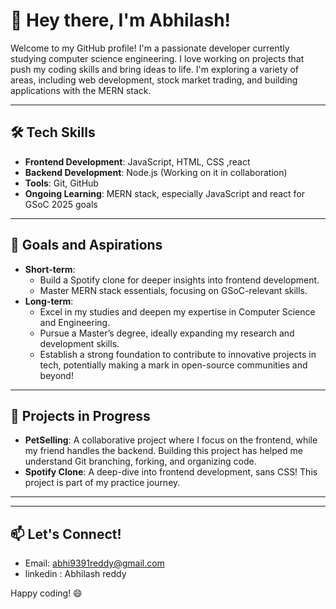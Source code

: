 # 👋 Hey there, I'm Abhilash!

Welcome to my GitHub profile! I'm a passionate developer currently studying computer science engineering. I love working on projects that push my coding skills and bring ideas to life. I'm exploring a variety of areas, including web development, stock market trading, and building applications with the MERN stack.

---

## 🛠️ Tech Skills

- **Frontend Development**: JavaScript, HTML, CSS ,react
- **Backend Development**: Node.js (Working on it in collaboration)
- **Tools**: Git, GitHub
- **Ongoing Learning**: MERN stack, especially JavaScript and react  for GSoC 2025 goals

---

## 🚀 Goals and Aspirations

- **Short-term**: 
  - Build a Spotify clone for deeper insights into frontend development.
  - Master MERN stack essentials, focusing on GSoC-relevant skills.
- **Long-term**:
  - Excel in my studies and deepen my expertise in Computer Science and Engineering.
  - Pursue a Master’s degree, ideally expanding my research and development skills.
  - Establish a strong foundation to contribute to innovative projects in tech, potentially making a mark in open-source communities and beyond!

---

## 🌱 Projects in Progress

- **PetSelling**: A collaborative project where I focus on the frontend, while my friend handles the backend. Building this project has helped me understand Git branching, forking, and organizing code.
- **Spotify Clone**: A deep-dive into frontend development, sans CSS! This project is part of my practice journey.




---


---

## 📫 Let's Connect!

- Email: abhi9391reddy@gmail.com
- linkedin : Abhilash reddy
  

Happy coding! 😄

